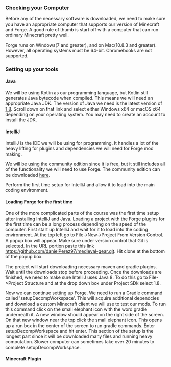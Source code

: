 ### Checking your Computer
Before any of the necessary software is downloaded, we need to make sure you have an appropriate computer that supports 
our version of Minecraft and Forge. A good rule of thumb is start off with a computer that can run ordinary Minecraft pretty well.

Forge runs on Windows(7 and greater), and on Mac(10.8.3 and greater). However, all operating systems must be 64-bit. 
Chromebooks are not supported.

### Setting up your tools 
#### Java
We will be using Kotlin as our programming language, but Kotlin still generates Java bytecode when compiled. This means 
we will need an appropriate Java JDK. The version of Java we need is the latest version of [1.8](https://www.oracle.com/java/technologies/javase-jdk8-downloads.html).
Scroll down on that link and select either Windows x64 or macOS x64 depending on your operating system. You may need to
create an account to install the JDK.

#### IntelliJ
IntelliJ is the IDE we will be using for programming. It handles a lot of the heavy lifting for plugins and dependencies we will need for
Forge mod making.

We will be using the community edition since it is free, but it still includes all of the functionality we will need to use Forge.
The community edition can be downloaded [here](https://www.jetbrains.com/idea/download/).

Perform the first time setup for IntelliJ and allow it to load into the main coding environment.

#### Loading Forge for the first time
One of the more complicated parts of the course was the first time setup after installing IntelliJ and Java. Loading a
project with the Forge plugins for the first time can be a long process depending on the speed of the computer. First start
up IntelliJ and wait for it to load into the coding environment. At the top left go to File->New->Project From Version Control. 
A popup box will appear. Make sure under version control that Git is selected. In the URL portion paste this link
https://github.com/danielPerez97/medieval-gear.git. Hit clone at the bottom of the popup box.

The project will start downloading necessary maven and gradle plugins. Wait until the downloads stop before proceeding. Once 
the downloads are finished, we need to make sure IntelliJ uses Java 8. To do this go to File->Project Structure and at the drop
down box under Project SDk select 1.8. 

Now we can continue setting up Forge. We need to run a Gradle command called 'setupDecompWorkspace'. This will acquire additional dependcies
and download a custom Minecraft client we will use to test our mods. To run this command click on the small elephant icon with the word gradle 
underneath it. A new window should appear on the right side of the screen. On that new window near the top click the small elephant icon. This opens
up a run box in the center of the screen to run gradle commands. Enter setupDecompWorkspace and hit enter. This section of the setup is the longest part since
it will be downloaded many files and running heavy computation. Slower computer can sometimes take over 20 minutes to complete setupDecompWorkspace. 

#### Minecraft Plugin
